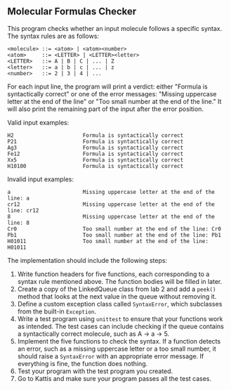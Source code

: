 ## Molecular Formulas Checker

This program checks whether an input molecule follows a specific syntax. The syntax rules are as follows:

```
<molecule> ::= <atom> | <atom><number>
<atom>     ::= <LETTER> | <LETTER><letter>
<LETTER>   ::= A | B | C | ... | Z
<letter>   ::= a | b | c | ... | z
<number>   ::= 2 | 3 | 4 | ...
```

For each input line, the program will print a verdict: either "Formula is syntactically correct" or one of the error messages: "Missing uppercase letter at the end of the line" or "Too small number at the end of the line." It will also print the remaining part of the input after the error position.

Valid input examples:

```
H2                      Formula is syntactically correct
P21                     Formula is syntactically correct
Ag3                     Formula is syntactically correct
Fe12                    Formula is syntactically correct
Xx5                     Formula is syntactically correct
H10100                  Formula is syntactically correct
```

Invalid input examples:

```
a                       Missing uppercase letter at the end of the line: a
cr12                    Missing uppercase letter at the end of the line: cr12
8                       Missing uppercase letter at the end of the line: 8
Cr0                     Too small number at the end of the line: Cr0
Pb1                     Too small number at the end of the line: Pb1
H01011                  Too small number at the end of the line: H01011
```

The implementation should include the following steps:

1. Write function headers for five functions, each corresponding to a syntax rule mentioned above. The function bodies will be filled in later.
2. Create a copy of the LinkedQueue class from lab 2 and add a `peek()` method that looks at the next value in the queue without removing it.
3. Define a custom exception class called `SyntaxError`, which subclasses from the built-in `Exception`.
4. Write a test program using `unittest` to ensure that your functions work as intended. The test cases can include checking if the queue contains a syntactically correct molecule, such as A -> a -> 5.
5. Implement the five functions to check the syntax. If a function detects an error, such as a missing uppercase letter or a too small number, it should raise a `SyntaxError` with an appropriate error message. If everything is fine, the function does nothing.
6. Test your program with the test program you created.
7. Go to Kattis and make sure your program passes all the test cases.
